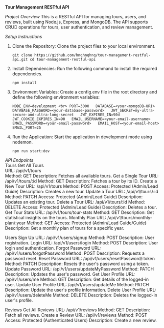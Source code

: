 **Tour Management RESTful API**

*Project Overview*
This is a RESTful API for managing tours, users, and reviews, built using Node.js, Express, and MongoDB. The API supports CRUD operations for tours, user authentication, and review management.

*Setup Instructions*
1) Clone the Repository: Clone the project files to your local environment.
   
   ``
   git clone https://github.com/hnqhnqhnq/tour-management-restful-api.git
   cd tour-management-restful-api
   ``
   
2) Install Dependencies: Run the following command to install the required dependencies.
   
   ``
   npm install
   ``
   
3) Environment Variables: Create a config.env file in the root directory and define the following environment variables:
   
   ``
   NODE_ENV=development <br>
   PORT=3000  
   DATABASE=<your-mongoDB-URI>  
   DATABASE_PASSWORD=<your-database-password>  
   JWT_SECRET=my-ultra-secure-and-ultra-long-secret  
   JWT_EXPIRES_IN=90d  
   JWT_COOKIE_EXPIRES_IN=90  
   EMAIL_USERNAME=<your-email-username>  
   EMAIL_PASSWORD=<your-email-password>  
   EMAIL_HOST=<your-email-host>  
   EMAIL_PORT=25  
   ``
   
6) Run the Application: Start the application in development mode using nodemon.
   
   ``
   npm run start:dev
   ``

*API Endpoints*  
Tours
    Get All Tours  
        URL: /api/v1/tours  
        Method: GET
        Description: Fetches all available tours.
    Get a Single Tour
        URL: /api/v1/tours/:id
        Method: GET
        Description: Fetches a tour by its ID.
    Create a New Tour
        URL: /api/v1/tours
        Method: POST
        Access: Protected (Admin/Lead Guide)
        Description: Creates a new tour.
    Update a Tour
        URL: /api/v1/tours/:id
        Method: PATCH
        Access: Protected (Admin/Lead Guide)
        Description: Updates an existing tour.
    Delete a Tour
        URL: /api/v1/tours/:id
        Method: DELETE
        Access: Protected (Admin/Lead Guide)
        Description: Deletes a tour.
    Get Tour Stats
        URL: /api/v1/tours/tour-stats
        Method: GET
        Description: Get statistical insights on the tours.
    Monthly Plan
        URL: /api/v1/tours/monthly-plan/:year
        Method: GET
        Access: Protected (Admin/Lead Guide/Guide)
        Description: Get a monthly plan of tours for a specific year.

Users
    Sign Up
        URL: /api/v1/users/signup
        Method: POST
        Description: User registration.
    Login
        URL: /api/v1/users/login
        Method: POST
        Description: User login and authentication.
    Forgot Password
        URL: /api/v1/users/forgotPassword
        Method: POST
        Description: Requests a password reset.
    Reset Password
        URL: /api/v1/users/resetPassword/:token
        Method: PATCH
        Description: Resets the user's password using a token.
    Update Password
        URL: /api/v1/users/updateMyPassword
        Method: PATCH
        Description: Updates the user's password.
    Get User Profile
        URL: /api/v1/users/me
        Method: GET
        Description: Get details of the logged-in user.
    Update User Profile
        URL: /api/v1/users/updateMe
        Method: PATCH
        Description: Update the user's profile information.
    Delete User Profile
        URL: /api/v1/users/deleteMe
        Method: DELETE
        Description: Deletes the logged-in user's profile.

Reviews
    Get All Reviews
        URL: /api/v1/reviews
        Method: GET
        Description: Fetch all reviews.
    Create a Review
        URL: /api/v1/reviews
        Method: POST
        Access: Protected (Authenticated Users)
        Description: Create a new review.
